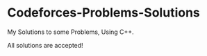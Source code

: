 # Codeforces-Problems-Solutions
My Solutions to some Problems, Using C++.

All solutions are accepted!
